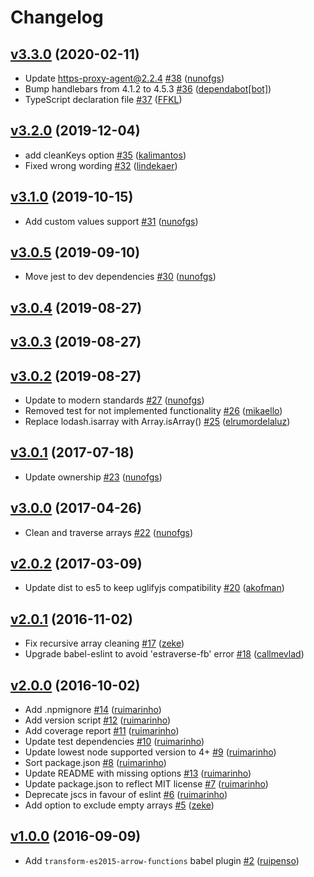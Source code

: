 # Changelog

## [v3.3.0](https://github.com/nunofgs/clean-deep/releases/tag/v3.3.0) (2020-02-11)
- Update https-proxy-agent@2.2.4 [\#38](https://github.com/nunofgs/clean-deep/pull/38) ([nunofgs](https://github.com/nunofgs))
- Bump handlebars from 4.1.2 to 4.5.3 [\#36](https://github.com/nunofgs/clean-deep/pull/36) ([dependabot[bot]](https://github.com/apps/dependabot))
- TypeScript declaration file [\#37](https://github.com/nunofgs/clean-deep/pull/37) ([FFKL](https://github.com/FFKL))

## [v3.2.0](https://github.com/nunofgs/clean-deep/releases/tag/v3.2.0) (2019-12-04)
- add cleanKeys option [\#35](https://github.com/nunofgs/clean-deep/pull/35) ([kalimantos](https://github.com/kalimantos))
- Fixed wrong wording [\#32](https://github.com/nunofgs/clean-deep/pull/32) ([lindekaer](https://github.com/lindekaer))

## [v3.1.0](https://github.com/nunofgs/clean-deep/releases/tag/v3.1.0) (2019-10-15)
- Add custom values support [\#31](https://github.com/nunofgs/clean-deep/pull/31) ([nunofgs](https://github.com/nunofgs))

## [v3.0.5](https://github.com/nunofgs/clean-deep/releases/tag/v3.0.5) (2019-09-10)
- Move jest to dev dependencies [\#30](https://github.com/nunofgs/clean-deep/pull/30) ([nunofgs](https://github.com/nunofgs))

## [v3.0.4](https://github.com/nunofgs/clean-deep/releases/tag/v3.0.4) (2019-08-27)

## [v3.0.3](https://github.com/nunofgs/clean-deep/releases/tag/v3.0.3) (2019-08-27)

## [v3.0.2](https://github.com/nunofgs/clean-deep/releases/tag/v3.0.2) (2019-08-27)
- Update to modern standards [\#27](https://github.com/nunofgs/clean-deep/pull/27) ([nunofgs](https://github.com/nunofgs))
- Removed test for not implemented functionality [\#26](https://github.com/nunofgs/clean-deep/pull/26) ([mikaello](https://github.com/mikaello))
- Replace lodash.isarray with Array.isArray() [\#25](https://github.com/nunofgs/clean-deep/pull/25) ([elrumordelaluz](https://github.com/elrumordelaluz))

## [v3.0.1](https://github.com/nunofgs/clean-deep/releases/tag/v3.0.1) (2017-07-18)
- Update ownership [\#23](https://github.com/nunofgs/clean-deep/pull/23) ([nunofgs](https://github.com/nunofgs))

## [v3.0.0](https://github.com/nunofgs/clean-deep/releases/tag/v3.0.0) (2017-04-26)
- Clean and traverse arrays [\#22](https://github.com/nunofgs/clean-deep/pull/22) ([nunofgs](https://github.com/nunofgs))

## [v2.0.2](https://github.com/nunofgs/clean-deep/releases/tag/v2.0.2) (2017-03-09)
- Update dist to es5 to keep uglifyjs compatibility [\#20](https://github.com/nunofgs/clean-deep/pull/20) ([akofman](https://github.com/akofman))

## [v2.0.1](https://github.com/nunofgs/clean-deep/releases/tag/v2.0.1) (2016-11-02)
- Fix recursive array cleaning [\#17](https://github.com/nunofgs/clean-deep/pull/17) ([zeke](https://github.com/zeke))
- Upgrade babel-eslint to avoid 'estraverse-fb' error [\#18](https://github.com/nunofgs/clean-deep/pull/18) ([callmevlad](https://github.com/callmevlad))

## [v2.0.0](https://github.com/nunofgs/clean-deep/releases/tag/v2.0.0) (2016-10-02)
- Add .npmignore [\#14](https://github.com/nunofgs/clean-deep/pull/14) ([ruimarinho](https://github.com/ruimarinho))
- Add version script [\#12](https://github.com/nunofgs/clean-deep/pull/12) ([ruimarinho](https://github.com/ruimarinho))
- Add coverage report [\#11](https://github.com/nunofgs/clean-deep/pull/11) ([ruimarinho](https://github.com/ruimarinho))
- Update test dependencies [\#10](https://github.com/nunofgs/clean-deep/pull/10) ([ruimarinho](https://github.com/ruimarinho))
- Update lowest node supported version to 4+ [\#9](https://github.com/nunofgs/clean-deep/pull/9) ([ruimarinho](https://github.com/ruimarinho))
- Sort package.json [\#8](https://github.com/nunofgs/clean-deep/pull/8) ([ruimarinho](https://github.com/ruimarinho))
- Update README with missing options [\#13](https://github.com/nunofgs/clean-deep/pull/13) ([ruimarinho](https://github.com/ruimarinho))
- Update package.json to reflect MIT license [\#7](https://github.com/nunofgs/clean-deep/pull/7) ([ruimarinho](https://github.com/ruimarinho))
- Deprecate jscs in favour of eslint [\#6](https://github.com/nunofgs/clean-deep/pull/6) ([ruimarinho](https://github.com/ruimarinho))
- Add option to exclude empty arrays [\#5](https://github.com/nunofgs/clean-deep/pull/5) ([zeke](https://github.com/zeke))

## [v1.0.0](https://github.com/nunofgs/clean-deep/releases/tag/1.0.0) (2016-09-09)
- Add `transform-es2015-arrow-functions` babel plugin [\#2](https://github.com/nunofgs/clean-deep/pull/2) ([ruipenso](https://github.com/ruipenso))
